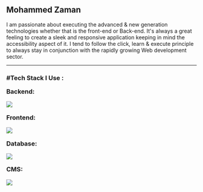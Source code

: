 <h2>Mohammed Zaman</h2>
I am passionate about executing the advanced & new generation technologies whether that is the front-end or Back-end. It's always a great feeling to create a sleek and responsive application keeping in mind the accessibility aspect of it. I tend to follow the click, learn & execute principle to always stay in conjunction with the rapidly growing Web development sector.
<hr>
<h3>#Tech Stack I Use :
<p align="left"> <p>Backend:</p>
  <a href="https://skillicons.dev">
    <img src="https://skillicons.dev/icons?i=laravel,nodejs,express,php,py" />
  </a>
</p>
<p align="left"> <p>Frontend:</p>
  <a href="https://skillicons.dev">
    <img src="https://skillicons.dev/icons?i=html,css,bootstrap,tailwind,js,react,vue,jquery" />
  </a>
</p>
<p align="left"> <p>Database:</p>
  <a href="https://skillicons.dev">
    <img src="https://skillicons.dev/icons?i=mysql,firebase," />
  </a>
</p>
<p align="left"> <p>CMS:</p>
  <a href="https://skillicons.dev">
    <img src="https://skillicons.dev/icons?i=wordpress" />
  </a>
</p>
